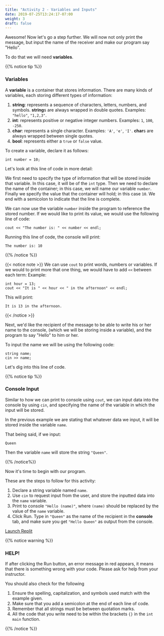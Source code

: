 ```yaml
---
title: "Activity 2 - Variables and Inputs"
date: 2019-07-25T13:24:17-07:00
weight: 3
draft: false
---
```


Awesome! Now let's go a step further. We will now not only print the message, but input the name of the receiver and make our program say "Hello".

To do that we will need **variables**.


{{% notice tip %}}

### Variables

A **variable** is a container that stores information. There are many kinds of variables, each storing different types of information:

1. **string**: represents a sequence of characters, letters, numbers, and symbols. **string**s are always wrapped in double quotes. Examples: `"hello"`, `"1,2,3"`.
2. **int**: represents positive or negative integer numbers. Examples: `1`, `100`, `-250`.
3. **char**: represents a single character. Examples: `'A'`, `'e'`, `'I'`. **char**s are always wrapped between single quotes.
4. **bool**: represents either a `true` or `false` value.

To create a variable, declare it as follows:

```
int number = 10;
```
Let's look at this line of code in more detail:

We first need to specify the type of information that will be stored inside that variable. In this case, it will be of the `int` type. Then we need to declare the name of the container; in this case, we will name our variable `number`. Finally we specify the value that the container will hold; in this case `10`. We end with a semicolon to indicate that the line is complete.

We can now use the variable `number` inside the program to reference the stored number.  If we would like to print its value, we would use the following line of code:

```
cout << "The number is: " << number << endl;
```
 
Running this line of code, the console will print:

```
The number is: 10
```
{{% /notice %}}

{{< notice note >}}
We can use `cout` to print words, numbers or variables. If we would to print more that one thing, we would have to add `<<` between each term:
Example: 
```
int hour = 13;
cout << "It is " << hour << " in the afternoon" << endl;
```
This will print:
```
It is 13 in the afternoon.
```
{{< /notice >}}

Next, we'd like the recipient of the message to be able to write his or her name to the console, (which we will be storing inside a variable), and the program to say "Hello" to him or her.

To input the name we will be using the following code:
```
string name;
cin >> name;
```
Let's dig into this line of code.

{{% notice tip %}}

### Console Input

Similar to how we can print to console using `cout`, we can input data into the console by using `cin`, and specifying the name of the variable in which the input will be stored.

In the previous example we are stating that whatever data we input, it will be stored inside the variable `name`.

That being said, if we input:
```
Queen
```
Then the variable `name` will store the string `"Queen"`.

{{% /notice%}}

Now it's time to begin with our program.

These are the steps to follow for this activity:

1. Declare a string variable named `name`.
2. Use `cin` to request input from the user, and store the inputted data into the `name` variable.
3. Print to console `"Hello (name)"`, where `(name)` should be replaced by the value of the `name` variable.
4. Click Run. Type in `"Queen"` as the name of the recipient in the **console** tab, and make sure you get `"Hello Queen"` as output from the console.


<a class="my-2 mx-4 btn btn-info" href="https://replit.com/@nuevofoundation/activity-2-english" target="_blank">Launch Replit</a>

{{% notice warning %}}

### HELP!

If after clicking the Run button, an error message in red appears, it means that there is something wrong with your code. Please ask for help from your instructor.

You should also check for the following
1. Ensure the spelling, capitalization, and symbols used match with the example given.
2. Make sure that you add a semicolon at the end of each line of code. 
3. Remember that all strings must be between quotation marks.
4. All the code that you write need to be within the brackets `{}` in the `int main` function.

{{% /notice %}}


